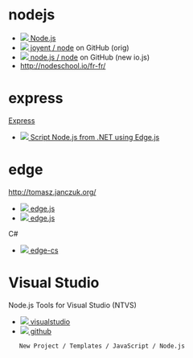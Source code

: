 # nodejs

* [![](http://www.google.com/s2/favicons?domain=nodejs.org) Node.js](https://nodejs.org)
* [![](http://www.google.com/s2/favicons?domain=github.com) joyent / node](https://github.com/joyent/node) on GitHub (orig)
* [![](http://www.google.com/s2/favicons?domain=github.com) node.js / node](https://github.com/nodejs/node) on GitHub (new io.js)
* http://nodeschool.io/fr-fr/

# express

[Express](http://expressjs.com)

* [![](http://www.google.com/s2/favicons?domain=tomasz.janczuk.org) Script Node.js from .NET using Edge.js](http://tomasz.janczuk.org/2014/05/script-nodejs-from-net-using-edgejs.html)

# edge

http://tomasz.janczuk.org/

* [![](http://www.google.com/s2/favicons?domain=github.io) edge.js](http://tjanczuk.github.io/edge/)
* [![](http://www.google.com/s2/favicons?domain=github.com) edge.js](https://github.com/tjanczuk/edge)

C#

* [![](http://www.google.com/s2/favicons?domain=github.com) edge-cs](https://github.com/tjanczuk/edge-cs)

# Visual Studio

Node.js Tools for Visual Studio (NTVS)

* [![](http://www.google.com/s2/favicons?domain=visualstudio.com) visualstudio](https://www.visualstudio.com/en-us/features/node-js-vs.aspx)
* [![](http://www.google.com/s2/favicons?domain=github.com) github](https://github.com/Microsoft/nodejstools)

```
   New Project / Templates / JavaScript / Node.js
```